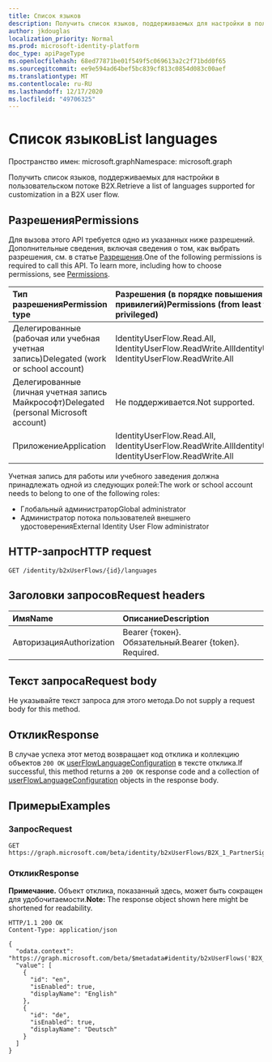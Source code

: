 ```yaml
---
title: Список языков
description: Получить список языков, поддерживаемых для настройки в пользовательском потоке B2X.
author: jkdouglas
localization_priority: Normal
ms.prod: microsoft-identity-platform
doc_type: apiPageType
ms.openlocfilehash: 68ed77871be01f549f5c069613a2c2f71bdd0f65
ms.sourcegitcommit: ee9e594ad64bef5bc839cf813c0854d083c00aef
ms.translationtype: MT
ms.contentlocale: ru-RU
ms.lasthandoff: 12/17/2020
ms.locfileid: "49706325"
---
```

# <a name="list-languages"></a><span data-ttu-id="ce90d-103">Список языков</span><span class="sxs-lookup"><span data-stu-id="ce90d-103">List languages</span></span>

<span data-ttu-id="ce90d-104">Пространство имен: microsoft.graph</span><span class="sxs-lookup"><span data-stu-id="ce90d-104">Namespace: microsoft.graph</span></span>

<span data-ttu-id="ce90d-105">Получить список языков, поддерживаемых для настройки в пользовательском потоке B2X.</span><span class="sxs-lookup"><span data-stu-id="ce90d-105">Retrieve a list of languages supported for customization in a B2X user flow.</span></span>

## <a name="permissions"></a><span data-ttu-id="ce90d-106">Разрешения</span><span class="sxs-lookup"><span data-stu-id="ce90d-106">Permissions</span></span>

<span data-ttu-id="ce90d-p101">Для вызова этого API требуется одно из указанных ниже разрешений. Дополнительные сведения, включая сведения о том, как выбрать разрешения, см. в статье [Разрешения](/graph/permissions-reference).</span><span class="sxs-lookup"><span data-stu-id="ce90d-p101">One of the following permissions is required to call this API. To learn more, including how to choose permissions, see [Permissions](/graph/permissions-reference).</span></span>

|<span data-ttu-id="ce90d-109">Тип разрешения</span><span class="sxs-lookup"><span data-stu-id="ce90d-109">Permission type</span></span>      | <span data-ttu-id="ce90d-110">Разрешения (в порядке повышения привилегий)</span><span class="sxs-lookup"><span data-stu-id="ce90d-110">Permissions (from least to most privileged)</span></span>              |
|:--------------------|:---------------------------------------------------------|
|<span data-ttu-id="ce90d-111">Делегированные (рабочая или учебная учетная запись)</span><span class="sxs-lookup"><span data-stu-id="ce90d-111">Delegated (work or school account)</span></span>|<span data-ttu-id="ce90d-112">IdentityUserFlow.Read.All, IdentityUserFlow.ReadWrite.All</span><span class="sxs-lookup"><span data-stu-id="ce90d-112">IdentityUserFlow.Read.All, IdentityUserFlow.ReadWrite.All</span></span>|
|<span data-ttu-id="ce90d-113">Делегированные (личная учетная запись Майкрософт)</span><span class="sxs-lookup"><span data-stu-id="ce90d-113">Delegated (personal Microsoft account)</span></span>| <span data-ttu-id="ce90d-114">Не поддерживается.</span><span class="sxs-lookup"><span data-stu-id="ce90d-114">Not supported.</span></span>|
|<span data-ttu-id="ce90d-115">Приложение</span><span class="sxs-lookup"><span data-stu-id="ce90d-115">Application</span></span>|<span data-ttu-id="ce90d-116">IdentityUserFlow.Read.All, IdentityUserFlow.ReadWrite.All</span><span class="sxs-lookup"><span data-stu-id="ce90d-116">IdentityUserFlow.Read.All, IdentityUserFlow.ReadWrite.All</span></span>|

<span data-ttu-id="ce90d-117">Учетная запись для работы или учебного заведения должна принадлежать одной из следующих ролей:</span><span class="sxs-lookup"><span data-stu-id="ce90d-117">The work or school account needs to belong to one of the following roles:</span></span>

* <span data-ttu-id="ce90d-118">Глобальный администратор</span><span class="sxs-lookup"><span data-stu-id="ce90d-118">Global administrator</span></span>
* <span data-ttu-id="ce90d-119">Администратор потока пользователей внешнего удостоверения</span><span class="sxs-lookup"><span data-stu-id="ce90d-119">External Identity User Flow administrator</span></span>

## <a name="http-request"></a><span data-ttu-id="ce90d-120">HTTP-запрос</span><span class="sxs-lookup"><span data-stu-id="ce90d-120">HTTP request</span></span>

<!-- {
  "blockType": "ignored"
}
-->

``` http
GET /identity/b2xUserFlows/{id}/languages
```

## <a name="request-headers"></a><span data-ttu-id="ce90d-121">Заголовки запросов</span><span class="sxs-lookup"><span data-stu-id="ce90d-121">Request headers</span></span>

|<span data-ttu-id="ce90d-122">Имя</span><span class="sxs-lookup"><span data-stu-id="ce90d-122">Name</span></span>|<span data-ttu-id="ce90d-123">Описание</span><span class="sxs-lookup"><span data-stu-id="ce90d-123">Description</span></span>|
|:---|:---|
|<span data-ttu-id="ce90d-124">Авторизация</span><span class="sxs-lookup"><span data-stu-id="ce90d-124">Authorization</span></span>|<span data-ttu-id="ce90d-p102">Bearer {токен}. Обязательный.</span><span class="sxs-lookup"><span data-stu-id="ce90d-p102">Bearer {token}. Required.</span></span>|

## <a name="request-body"></a><span data-ttu-id="ce90d-127">Текст запроса</span><span class="sxs-lookup"><span data-stu-id="ce90d-127">Request body</span></span>

<span data-ttu-id="ce90d-128">Не указывайте текст запроса для этого метода.</span><span class="sxs-lookup"><span data-stu-id="ce90d-128">Do not supply a request body for this method.</span></span>

## <a name="response"></a><span data-ttu-id="ce90d-129">Отклик</span><span class="sxs-lookup"><span data-stu-id="ce90d-129">Response</span></span>

<span data-ttu-id="ce90d-130">В случае успеха этот метод возвращает код отклика и коллекцию объектов `200 OK` [userFlowLanguageConfiguration](../resources/userflowlanguageconfiguration.md) в тексте отклика.</span><span class="sxs-lookup"><span data-stu-id="ce90d-130">If successful, this method returns a `200 OK` response code and a collection of [userFlowLanguageConfiguration](../resources/userflowlanguageconfiguration.md) objects in the response body.</span></span>

## <a name="examples"></a><span data-ttu-id="ce90d-131">Примеры</span><span class="sxs-lookup"><span data-stu-id="ce90d-131">Examples</span></span>

### <a name="request"></a><span data-ttu-id="ce90d-132">Запрос</span><span class="sxs-lookup"><span data-stu-id="ce90d-132">Request</span></span>

<!-- {
  "blockType": "request",
  "name": "get_userflowlanguageconfiguration"
}
-->

``` http
GET https://graph.microsoft.com/beta/identity/b2xUserFlows/B2X_1_PartnerSignUp/languages
```

### <a name="response"></a><span data-ttu-id="ce90d-133">Отклик</span><span class="sxs-lookup"><span data-stu-id="ce90d-133">Response</span></span>

<span data-ttu-id="ce90d-134">**Примечание.** Объект отклика, показанный здесь, может быть сокращен для удобочитаемости.</span><span class="sxs-lookup"><span data-stu-id="ce90d-134">**Note:** The response object shown here might be shortened for readability.</span></span>
<!-- {
  "blockType": "response",
  "truncated": true,
  "@odata.type": "Collection(microsoft.graph.userFlowLanguageConfiguration)"
}
-->

``` http
HTTP/1.1 200 OK
Content-Type: application/json

{
  "odata.context": "https://graph.microsoft.com/beta/$metadata#identity/b2xUserFlows('B2X_1_PartnerSignUp')/languages",
  "value": [
    {
      "id": "en",
      "isEnabled": true,
      "displayName": "English"
    },
    {
      "id": "de",
      "isEnabled": true,
      "displayName": "Deutsch"
    }
  ]
}
```
